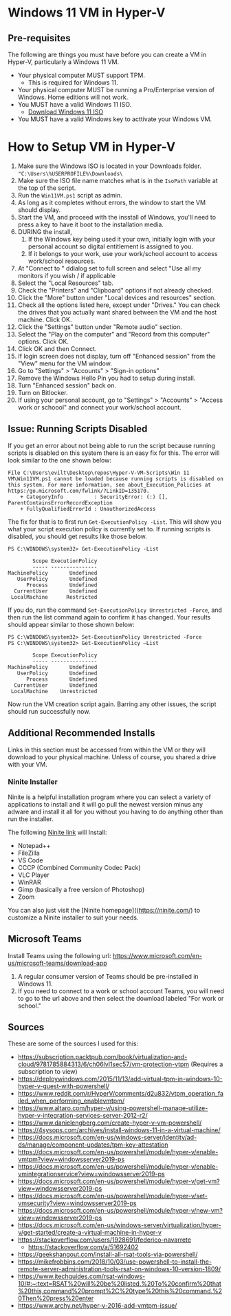 # Windows 11 VM in Hyper-V

## Pre-requisites

The following are things you must have before you can create a VM in Hyper-V, particularly a Windows 11 VM.

- Your physical computer MUST support TPM.
  - This is required for Windows 11.
- Your physical computer MUST be running a Pro/Enterprise version of Windows. Home editions will not work.
- You MUST have a valid Windows 11 ISO.
  - [Download Windows 11 ISO](https://www.microsoft.com/software-download/windows11)
- You MUST have a valid Windows key to acttivate your Windows VM.

# How to Setup VM in Hyper-V

1. Make sure the Windows ISO is located in your Downloads folder. `"C:\Users\%USERPROFILE%\Downloads\`
2. Make sure the ISO file name matches what is in the `IsoPath` variable at the top of the script.
2. Run the `Win11VM.ps1` script as admin.
3. As long as it completes without errors, the window to start the VM should display.
4. Start the VM, and proceed with the insstall of Windows, you'll need to press a key to have it boot to the installation media.
5. DURING the install,
   1. If the Windows key being used it your own, initially login with your personal account so digital entitlement is assigned to you. 
   2. If it belongs to your work, use your work/school account to access work/school resources.
6. At "Connect to <WinVMName>" ddialog set to full screen and select "Use all my monitors if you wish / if applicable
7. Select the "Local Resources" tab.
8. Check the "Printers" and "Clipboard" options if not already checked.
9. Click the "More" button under "Local devices and resources" section.
10. Check all the options listed here, except under "Drives." You can check the drives that you actually want shared between the VM and the host machine. Click OK.
11. Click the "Settings" button under "Remote audio" section.
12. Select the "Play on the computer" and "Record from this computer" options. Click OK.
13. Click OK and then Connect.
14. If login screen does not display, turn off "Enhanced session" from the "View" menu for the VM window.
15. Go to "Settings" > "Accounts" > "Sign-in options"
16. Remove the Windows Hello Pin you had to setup during install.
17. Turn "Enhanced session" back on.
18. Turn on Bitlocker.
19. If using your personal account, go to "Settings" > "Accounts" > "Access work or schoool" and connect your work/school account.

## Issue: Running Scripts Disabled

If you get an error about not being able to run the script because running scripts is disabled on this system there is an easy fix for this. The error will look similar to the one shown below:

```
File C:\Users\evilt\Desktop\repos\Hyper-V-VM-Scripts\Win 11 VM\Win11VM.ps1 cannot be loaded because running scripts is disabled on 
this system. For more information, see about_Execution_Policies at https:/go.microsoft.com/fwlink/?LinkID=135170.
    + CategoryInfo          : SecurityError: (:) [], ParentContainsErrorRecordException
    + FullyQualifiedErrorId : UnauthorizedAccess
```

The fix for that is to first run `Get-ExecutionPolicy -List`. This will show you what your script execution policy is currently set to. If running scripts is disabled, you should get results like those below.

```
PS C:\WINDOWS\system32> Get-ExecutionPolicy -List

        Scope ExecutionPolicy
        ----- ---------------
MachinePolicy       Undefined
   UserPolicy       Undefined
      Process       Undefined
  CurrentUser       Undefined
 LocalMachine      Restricted
```

If you do, run the command `Set-ExecutionPolicy Unrestricted -Force`, and then run the list command again to confirm it has changed. Your results should appear similar to those shown below:

```
PS C:\WINDOWS\system32> Set-ExecutionPolicy Unrestricted -Force
PS C:\WINDOWS\system32> Get-ExecutionPolicy –List

        Scope ExecutionPolicy
        ----- ---------------
MachinePolicy       Undefined
   UserPolicy       Undefined
      Process       Undefined
  CurrentUser       Undefined
 LocalMachine    Unrestricted
```

Now run the VM creation script again. Barring any other issues, the script should run successfully now.

## Additional Recommended Installs

Links in this section must be accessed from within the VM or they will download to your physical machine. Unless of course, you shared a drive with your VM.

### Ninite Installer

Ninite is a helpful installation program where you can select a variety of applications to install and it will go pull the newest version minus any adware and install it all for you without you having to do anything other than run the installer.

The following [Ninite link](https://ninite.com/cccp-filezilla-gimp-notepadplusplus-vlc-vscode-winrar-zoom/) will Install:
   - Notepad++
   - FileZilla
   - VS Code
   - CCCP (Combined Community Codec Pack)
   - VLC Player
   - WinRAR
   - Gimp (basically a free version of Photoshop)
   - Zoom

  You can also just visit the [Ninite homepage]((https://ninite.com/) to customize a Ninite installer to suit your needs.
  
## Microsoft Teams

Install Teams using the following url: https://www.microsoft.com/en-us/microsoft-teams/download-app
   1. A regular consumer version of Teams should be pre-installed in Windows 11.
   2. If you need to connect to a work or school account Teams, you will need to go to the url above and then select the download labeled "For work or school."

## Sources

These are some of the sources I used for this:

- https://subscription.packtpub.com/book/virtualization-and-cloud/9781785884313/6/ch06lvl1sec57/vm-protection-vtpm (Requires a subscription to view)
- https://deploywindows.com/2015/11/13/add-virtual-tpm-in-windows-10-hyper-v-guest-with-powershell/
- https://www.reddit.com/r/HyperV/comments/d2u832/vtpm_operation_failed_when_performing_enablevmtpm/
- https://www.altaro.com/hyper-v/using-powershell-manage-utilize-hyper-v-integration-services-server-2012-r2/
- https://www.danielengberg.com/create-hyper-v-vm-powershell/
- https://4sysops.com/archives/install-windows-11-in-a-virtual-machine/
- https://docs.microsoft.com/en-us/windows-server/identity/ad-ds/manage/component-updates/tpm-key-attestation
- https://docs.microsoft.com/en-us/powershell/module/hyper-v/enable-vmtpm?view=windowsserver2019-ps
- https://docs.microsoft.com/en-us/powershell/module/hyper-v/enable-vmintegrationservice?view=windowsserver2019-ps
- https://docs.microsoft.com/en-us/powershell/module/hyper-v/get-vm?view=windowsserver2019-ps
- https://docs.microsoft.com/en-us/powershell/module/hyper-v/set-vmsecurity?view=windowsserver2019-ps
- https://docs.microsoft.com/en-us/powershell/module/hyper-v/new-vm?view=windowsserver2019-ps
- https://docs.microsoft.com/en-us/windows-server/virtualization/hyper-v/get-started/create-a-virtual-machine-in-hyper-v
- https://stackoverflow.com/users/1928691/federico-navarrete
   - https://stackoverflow.com/a/51692402
- https://geekshangout.com/install-all-rsat-tools-via-powershell/
- https://mikefrobbins.com/2018/10/03/use-powershell-to-install-the-remote-server-administration-tools-rsat-on-windows-10-version-1809/
- https://www.itechguides.com/rsat-windows-10/#:~:text=RSAT%20will%20be%20listed.%20To%20confirm%20that%20this,command%20prompt%2C%20type%20this%20command.%20Then%20press%20enter
- https://www.archy.net/hyper-v-2016-add-vmtpm-issue/